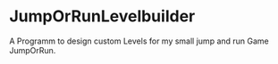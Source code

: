 # JumpOrRunLevelbuilder
A Programm to design custom Levels for my small jump and run Game JumpOrRun.
